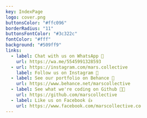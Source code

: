 ```yaml
---
key: IndexPage
logo: cover.png
buttonsColor: "#ffc096"
borderRadius: "11"
buttonsFontColor: "#3c322c"
fontColor: "#fff"
background: "#509ff9"
links:
  - label: Chat with us on WhatsApp 💬
    url: https://wa.me/5545991328593
  - url: https://instagram.com/mars.collective
    label: Follow us on Instagram 📸
  - label: See our portfolio on Behance 🎨
    url: https://www.behance.net/marscollective
  - label: See what we're coding on Github 🧑‍💻
    url: https://github.com/marscollective
  - label: Like us on Facebook 👍
    url: https://www.facebook.com/marscollective.co
---
```

